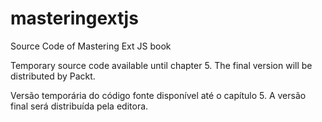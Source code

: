 masteringextjs
==============

Source Code of Mastering Ext JS book

Temporary source code available until chapter 5. The final version will be distributed by Packt.

Versão temporária do código fonte disponível até o capítulo 5. A versão final será distribuída pela editora.